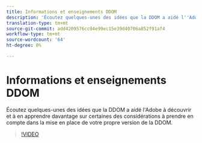 ```yaml
---
title: Informations et enseignements DDOM
description: 'Écoutez quelques-unes des idées que la DDOM a aidé l''Adobe à découvrir et à en apprendre davantage sur certaines des considérations à prendre en compte dans la mise en place de votre propre version de la DDOM. '
translation-type: tm+mt
source-git-commit: add4209576cc04e99ec15e39d40706a852f91af4
workflow-type: tm+mt
source-wordcount: '64'
ht-degree: 0%

---
```



# Informations et enseignements DDOM

Écoutez quelques-unes des idées que la DDOM a aidé l&#39;Adobe à découvrir et à en apprendre davantage sur certaines des considérations à prendre en compte dans la mise en place de votre propre version de la DDOM.

>[!VIDEO](https://video.tv.adobe.com/v/41693)
